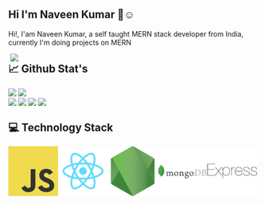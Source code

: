 ## Hi I'm Naveen Kumar 👋☺️

<!--
**onlynavv/onlynavv** is a ✨ _special_ ✨ repository because its `README.md` (this file) appears on your GitHub profile.

Here are some ideas to get you started:

- 🔭 I’m currently working on ...
- 🌱 I’m currently learning ...
- 👯 I’m looking to collaborate on ...
- 🤔 I’m looking for help with ...
- 💬 Ask me about ...
- 📫 How to reach me: ...
- 😄 Pronouns: ...
- ⚡ Fun fact: ...
-->

<p>Hi!, I'am Naveen Kumar, a self taught MERN stack developer from India, currently I'm doing projects on MERN</p>

<img src="https://stormotion.io/blog/content/images/2018/12/developer.gif" align="right" width="500" />

## 📈 Github Stat's
<div>
<img align="center" src="https://github-readme-stats.vercel.app/api/top-langs/?username=onlynavv" />
<img align="center" src="https://github-readme-stats.vercel.app/api?username=onlynavv&theme=dark&show_icons=true" />
<br />
<img align="center" src="https://github-readme-stats.vercel.app/api/pin/?username=onlynavv&repo=laundry-react&theme=dark&show_icons=true" />
<img align="center" src="https://github-readme-stats.vercel.app/api/pin/?username=onlynavv&repo=fitness-react&theme=dark&show_icons=true" />
<img align="center" src="https://github-readme-stats.vercel.app/api/pin/?username=onlynavv&repo=job-portal&theme=dark&show_icons=true" />
<img align="center" src="https://github-readme-stats.vercel.app/api/pin/?username=onlynavv&repo=recipe-react&theme=dark&show_icons=true" />
</div>


## 💻 Technology Stack

<img align="left" alt="javascript-lang" src="https://raw.githubusercontent.com/github/explore/80688e429a7d4ef2fca1e82350fe8e3517d3494d/topics/javascript/javascript.png" width="100" />
<img align="left" alt="react-lang" src="https://raw.githubusercontent.com/github/explore/80688e429a7d4ef2fca1e82350fe8e3517d3494d/topics/react/react.png" width="100" />
<img align="left" alt="node-lang" src="https://raw.githubusercontent.com/github/explore/80688e429a7d4ef2fca1e82350fe8e3517d3494d/topics/nodejs/nodejs.png" width="100" />
<img align="left" alt="mongo-lang" src="https://raw.githubusercontent.com/github/explore/80688e429a7d4ef2fca1e82350fe8e3517d3494d/topics/mongodb/mongodb.png" width="100" />
<img align="left" alt="express-lang" src="https://raw.githubusercontent.com/github/explore/80688e429a7d4ef2fca1e82350fe8e3517d3494d/topics/express/express.png" width="100" />
